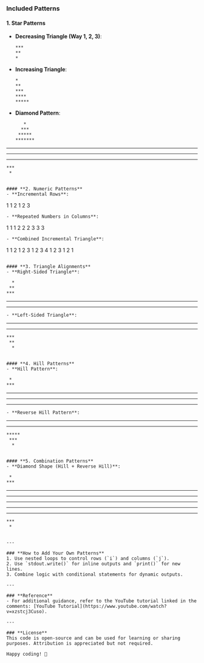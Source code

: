 ### **Included Patterns**

#### **1. Star Patterns**
- **Decreasing Triangle (Way 1, 2, 3)**:
  ```
  ***
  **
  *
  ```
- **Increasing Triangle**:
  ```
  *
  **
  ***
  ****
  *****
  ```
- **Diamond Pattern**:
  ```
     *
    ***
   *****
  *******
 *********
  *******
   *****
    ***
     *
  ```

#### **2. Numeric Patterns**
- **Incremental Rows**:
  ```
  1
  1 2
  1 2 3
  ```
- **Repeated Numbers in Columns**:
  ```
  1 1 1
  2 2 2
  3 3 3
  ```
- **Combined Incremental Triangle**:
  ```
  1
  1 2
  1 2 3
  1 2 3 4
  1 2 3
  1 2
  1
  ```

#### **3. Triangle Alignments**
- **Right-Sided Triangle**:
  ```
      *
     **
    ***
   ****
  *****
  ```
- **Left-Sided Triangle**:
  ```
  *****
   ****
    ***
     **
      *
  ```

#### **4. Hill Patterns**
- **Hill Pattern**:
  ```
     *
    ***
   *****
  *******
 *********
  ```
- **Reverse Hill Pattern**:
  ```
  *********
   *******
    *****
     ***
      *
  ```

#### **5. Combination Patterns**
- **Diamond Shape (Hill + Reverse Hill)**:
  ```
     *
    ***
   *****
  *******
 *********
  *******
   *****
    ***
     *
  ```

---

### **How to Add Your Own Patterns**
1. Use nested loops to control rows (`i`) and columns (`j`).
2. Use `stdout.write()` for inline outputs and `print()` for new lines.
3. Combine logic with conditional statements for dynamic outputs.

---

### **Reference**
- For additional guidance, refer to the YouTube tutorial linked in the comments: [YouTube Tutorial](https://www.youtube.com/watch?v=xzstcj3Cuso). 

---

### **License**
This code is open-source and can be used for learning or sharing purposes. Attribution is appreciated but not required.

Happy coding! 🚀
